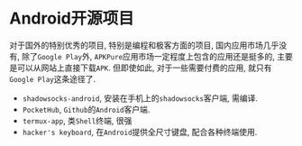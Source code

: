 # Android开源项目

对于国外的特别优秀的项目, 特别是编程和极客方面的项目, 国内应用市场几乎没有, 除了`Google Play`外, `APKPure`应用市场一定程度上包含的应用还是挺多的, 主要是可以从网站上直接下载`APK`. 但即使如此, 对于一些需要付费的应用, 就只有`Google Play`这条途径了.

* `shadowsocks-android`, 安装在手机上的`shadowsocks`客户端, 需编译.
* `PocketHub`, `Github`的`Android`客户端.
* `termux-app`, 类`Shell`终端, 很强
* `hacker's keyboard`, 在`Android`提供全尺寸键盘, 配合各种终端使用.
